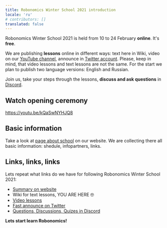 ```yaml
---
title: Robonomics Winter School 2021 introduction
locale: 'ru' 
# contributors: []
translated: false
---
```


Robonomics Winter School 2021 is held from 10 to 24 February **online**. It's **free**.

We are publishing **lessons** online in different ways: text here in Wiki, video on our [YouTube channel](https://www.youtube.com/channel/UCrSiho1uB-1n6F8cZpCLhjQ), announce in [Twitter account](https://twitter.com/AIRA_Robonomics). Please, keep in mind, that video lessons and text lessons are not the same. For the start we plan to publish two language versions: English and Russian. 

Join us, take your steps through the lessons, **discuss and ask questions** in [Discord](https://discord.gg/5UWNGNaAUf).

## Watch opening ceremony

https://youtu.be/kQaSwNYHJQ8

## Basic information

Take a look at [page about school](https://robonomics.network/blog/winter-robonomics-school/) on our website. We are collecting there all basic information: shedule, infopartners, links.

## Links, links, links

Lets repeat what links do we have for following Robonomics Winter School 2021:

- [Summary on website](https://robonomics.network/blog/winter-robonomics-school/)
- Wiki for text lessons, YOU ARE HERE 🤓
- [Video lessons](https://www.youtube.com/channel/UCrSiho1uB-1n6F8cZpCLhjQ)
- [Fast announce on Twitter](https://twitter.com/AIRA_Robonomics)
- [Questions, Discussions, Quizes in Discord](https://discord.gg/5UWNGNaAUf)

**Lets start learn Robonomics!**